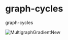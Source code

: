 # graph-cycles
graph-cycles


![MultigraphGradientNew](https://user-images.githubusercontent.com/54367380/219512321-6c63ffa3-83db-4a9e-93ee-586875da6ad7.png)
